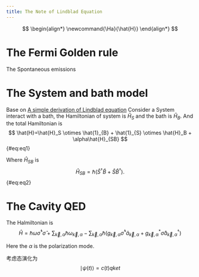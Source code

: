 ```yaml
---
title: The Note of Lindblad Equation
---
```


$$
\begin{align*}
\newcommand{\Ha}{\hat{H}}
\end{align*}
$$

# The Fermi Golden rule

The Spontaneous emissions



# The System and bath model

Base on [A simple derivation of Lindblad equation](https://doi.org/10.1590/S1806-11172013000100003)
Consider a System interact with a bath, the Hamiltonian of system is $\hat{H}_S$ and the bath is $\hat{H}_B$.
And the total Hamiltonian is 
$$
\hat{H}=\hat{H}_S \otimes \hat{1}_{B} + \hat{1}_{S} \otimes \hat{H}_B + \alpha\hat{H}_{SB}
$$ {#eq:eq1}

Where $\hat{H}_{SB}$ is
$$
\hat{H}_{SB} = \hbar(\hat{S}^{\dagger}\hat{B}+\hat{S}\hat{B}^{\dagger}).
$$ {#eq:eq2}

# The Cavity QED

The Halmiltonian is 
$$
\hat{H} = \hbar \omega \hat{\sigma}^{\dagger} \hat{\sigma} + 
\sum_{\vec{k},\alpha}\hbar\omega_{\vec{k},\alpha} - \sum_{\vec{k},\alpha}\hbar(g_{\vec{k},\alpha}\hat{\sigma}^{\dagger} \hat{a}_{\vec{k},\alpha}+g^*_{\vec{k},\alpha}\hat{\sigma} \hat{a}^{\dagger}_{\vec{k} ,\alpha} )
$$


Here the $\alpha$ is the polarization mode.

考虑态演化为
$$
\mid\psi(t)\rangle = c(t)qket
$$
